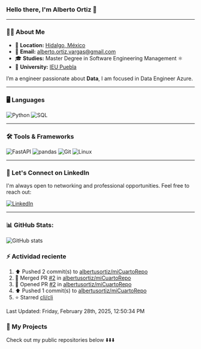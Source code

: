 

### **Hello there, I'm Alberto Ortiz 👋**

---

### 🧑‍💻 **About Me**

- 📍 **Location:** <a href="https://maps.app.goo.gl/cBXAzbS3ZV1pNnTt5" target="_blank">Hidalgo, México</a>
- 📧 **Email:** [alberto.ortiz.vargas@gmail.com](mailto:alberto.ortiz.vargas@gmail.com)
- 🎓 **Studies:** Master Degree in Software Engineering Management ⚛️
- 🏫 **University:** [IEU Puebla](https://ieu.edu.mx/) 



I’m a engineer passionate about **Data**, I am focused in Data Engineer Azure.

---

### 🖥️ **Languages**
![Python](https://img.shields.io/badge/Python-3776AB?style=for-the-badge&logo=python&logoColor=white)
![SQL](https://img.shields.io/badge/SQL-316192?style=for-the-badge&logo=postgresql&logoColor=white)

---

### 🛠️ **Tools & Frameworks**
![FastAPI](https://img.shields.io/badge/FastAPI-009688?style=for-the-badge&logo=fastapi&logoColor=white)
![pandas](https://img.shields.io/badge/pandas-150458?style=for-the-badge&logo=pandas&logoColor=white)
![Git](https://img.shields.io/badge/Git-F05032?style=for-the-badge&logo=git&logoColor=white)
![Linux](https://img.shields.io/badge/Linux-FCC624?style=for-the-badge&logo=linux&logoColor=black)

---

### 📇 Let's Connect on LinkedIn

I'm always open to networking and professional opportunities. Feel free to reach out:

[![LinkedIn](https://img.shields.io/badge/LinkedIn-0077B5?style=for-the-badge&logo=linkedin&logoColor=white)](https://www.linkedin.com/in/albertusortiz/)

---

### 📊 GitHub Stats:

![GitHub stats](https://readme-stats-git-dependabot-npmandyarne-eddee2-jsncars-projects.vercel.app/api?username=albertusortiz&show_icons=true&hide_rank=true&custom_title=JsNcAr&theme=radical)

### :zap: Actividad reciente
<!--RECENT_ACTIVITY:start-->
1. ⬆️ Pushed 2 commit(s) to [albertusortiz/miCuartoRepo](https://github.com/albertusortiz/miCuartoRepo)<br>
2. 🎉 Merged PR [#2](https://github.com/albertusortiz/miCuartoRepo/pull/2) in [albertusortiz/miCuartoRepo](https://github.com/albertusortiz/miCuartoRepo)<br>
3. 💪 Opened PR [#2](https://github.com/albertusortiz/miCuartoRepo/pull/2) in [albertusortiz/miCuartoRepo](https://github.com/albertusortiz/miCuartoRepo)<br>
4. ⬆️ Pushed 1 commit(s) to [albertusortiz/miCuartoRepo](https://github.com/albertusortiz/miCuartoRepo)<br>
5. ⭐ Starred [cli/cli](https://github.com/cli/cli)<br>
<!--RECENT_ACTIVITY:end-->
<!--RECENT_ACTIVITY:last_update-->
Last Updated: Friday, February 28th, 2025, 12:50:34 PM
<!--RECENT_ACTIVITY:last_update_end-->


### 📂 My Projects

Check out my public repositories below ⬇️⬇️⬇️
